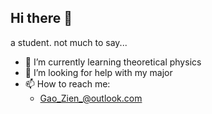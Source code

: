 ## Hi there 👋

a student. not much to say...

- 🌱 I’m currently learning theoretical physics
- 🤔 I’m looking for help with my major
- 📫 How to reach me:
  - Gao_Zien_@outlook.com
